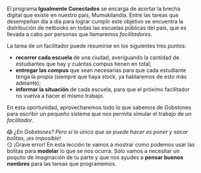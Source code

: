 El programa **Igualmente Conectados** se encarga de acortar la brecha digital que existe en nuestro país, Mumukilandia. Entre las tareas que desempeñan día a día para lograr cumplir este objetivo se encuentra la distribución de netbooks en todas las escuelas públicas del país, que es llevada a cabo por personas que llamaremos _facilitadores_.

La tarea de un facilitador puede resumirse en los siguientes tres puntos:

* **recorrer cada escuela** de una ciudad, averiguando la cantidad de estudiantes que hay y cuántas compus tienen en total;
* **entregar las compus** que sean necesarias para que cada estudiante tenga la propia (siempre que haya stock, ya hablaremos de esto más adelante);
* **informar la situación** de cada escuela, para que el próximo facilitador no vuelva a hacer el mismo trabajo.

En esta oportunidad, aprovecharemos todo lo que sabemos de Gobstones para escribir un pequeño sistema que nos permita simular el trabajo de un _facilitador_.

:scream: _¿En Gobstones? Pero si lo único que se puede hacer es poner y sacar bolitas, ¡es imposible!_
<br>
:smirk: ¡Grave error! En esta lección te vamos a mostrar como podemos usar las bolitas para **modelar** lo que se nos ocurra. Sólo vamos a necesitar un poquito de imaginación de tu parte y que nos ayudes a **pensar buenos nombres** para las tareas que programemos.
